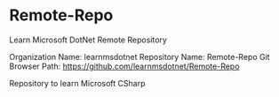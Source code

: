 # Remote-Repo
Learn Microsoft DotNet Remote Repository

Organization Name: learnmsdotnet
Repository Name: Remote-Repo
Git Browser Path: https://github.com/learnmsdotnet/Remote-Repo

Repository to learn Microsoft CSharp

